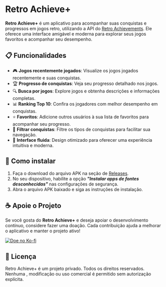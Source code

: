 # Retro Achieve+

**Retro Achieve+** é um aplicativo para acompanhar suas conquistas e progressos em jogos retro, utilizando a API do [Retro Achievements](https://retroachievements.org/). Ele oferece uma interface amigável e moderna para explorar seus jogos favoritos e acompanhar seu desempenho.

## 📋 Funcionalidades

- 🎮 **Jogos recentemente jogados**: Visualize os jogos jogados recentemente e suas conquistas.
- 🏆 **Progresso de conquistas**: Veja seu progresso detalhado nos jogos.
- 🔍 **Busca por jogos**: Explore jogos e obtenha descrições e informações completas.
- 📊 **Ranking Top 10**: Confira os jogadores com melhor desempenho em conquistas.
- ⭐ **Favoritos**: Adicione outros usuários à sua lista de favoritos para acompanhar seu progresso.
- 🔎 **Filtrar conquistas**: Filtre os tipos de conquistas para facilitar sua navegação.
- 🎨 **Interface fluida**: Design otimizado para oferecer uma experiência intuitiva e moderna.

## 🚀 Como instalar

1. Faça o download do arquivo APK na seção de [Releases](https://github.com/jef-rs/retro-achieve-plus/releases).
2. No seu dispositivo, habilite a opção ***"Instalar apps de fontes desconhecidas"*** nas configurações de segurança.
3. Abra o arquivo APK baixado e siga as instruções de instalação.

## ☕ Apoie o Projeto

Se você gosta do **Retro Achieve+** e deseja apoiar o desenvolvimento contínuo, considere fazer uma doação. Cada contribuição ajuda a melhorar o aplicativo e manter o projeto ativo!

[![Doe no Ko-fi](https://ko-fi.com/img/githubbutton_sm.svg)](https://ko-fi.com/jefrs)

## 📜 Licença

Retro Achieve+ é um projeto privado. Todos os direitos reservados. Nenhuma , modificação ou uso comercial é permitido sem autorização explícita.
